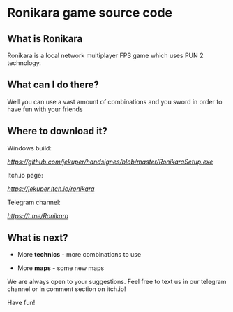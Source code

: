 # Ronikara game source code

## What is Ronikara
Ronikara is a local network multiplayer FPS game which uses PUN 2 technology.

## What can I do there?
Well you can use a vast amount of combinations and you sword in order to have fun with your friends

## Where to download it?
Windows build: 

_https://github.com/jekuper/handsignes/blob/master/RonikaraSetup.exe_

Itch.io page:

_https://jekuper.itch.io/ronikara_

Telegram channel:

_https://t.me/Ronikara_

## What is next?

- More __technics__ - more combinations to use

- More __maps__ - some new maps

We are always open to your suggestions. Feel free to text us in our telegram channel or in comment section on itch.io!

Have fun!